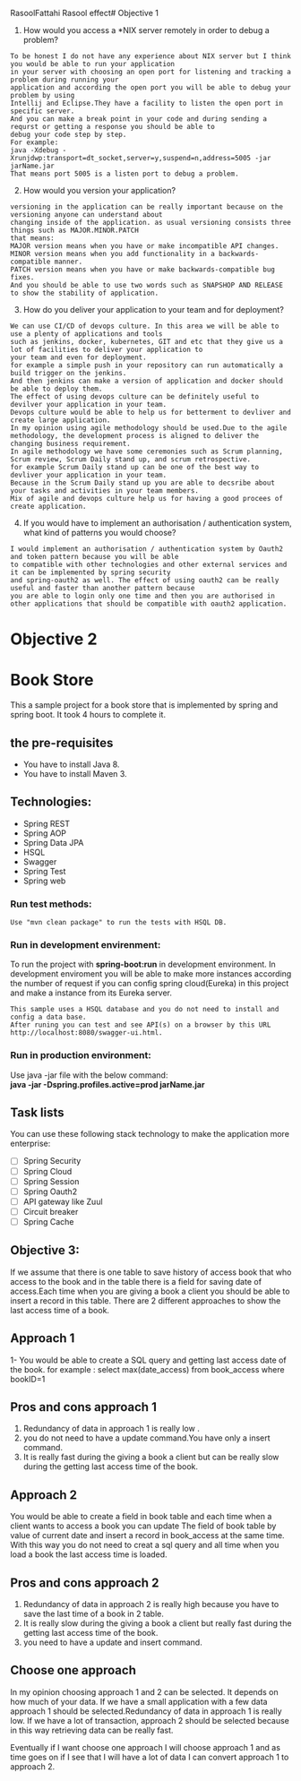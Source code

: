RasoolFattahi
Rasool
effect# Objective 1 
1. How would you access a *NIX server remotely in order to debug a problem?
```
To be honest I do not have any experience about NIX server but I think you would be able to run your application 
in your server with choosing an open port for listening and tracking a problem during running your 
application and according the open port you will be able to debug your problem by using
Intellij and Eclipse.They have a facility to listen the open port in specific server.
And you can make a break point in your code and during sending a requrst or getting a response you should be able to
debug your code step by step.
For example:
java -Xdebug -Xrunjdwp:transport=dt_socket,server=y,suspend=n,address=5005 -jar jarName.jar
That means port 5005 is a listen port to debug a problem.
```
2. How would you version your application?
```
versioning in the application can be really important because on the versioning anyone can understand about 
changing inside of the application. as usual versioning consists three things such as MAJOR.MINOR.PATCH
that means:
MAJOR version means when you have or make incompatible API changes.
MINOR version means when you add functionality in a backwards-compatible manner.
PATCH version means when you have or make backwards-compatible bug fixes.
And you should be able to use two words such as SNAPSHOP AND RELEASE to show the stability of application.
```
3. How do you deliver your application to your team and for deployment?
```
We can use CI/CD of devops culture. In this area we will be able to use a plenty of applications and tools
such as jenkins, docker, kubernetes, GIT and etc that they give us a lot of facilities to deliver your application to
your team and even for deployment.
for example a simple push in your repository can run automatically a build trigger on the jenkins.
And then jenkins can make a version of application and docker should be able to deploy them.
The effect of using devops culture can be definitely useful to devilver your application in your team.
Devops culture would be able to help us for betterment to devliver and create large application.
In my opinion using agile methodology should be used.Due to the agile methodology, the development process is aligned to deliver the changing business requirement.
In agile methodology we have some ceremonies such as Scrum planning, Scrum review, Scrum Daily stand up, and scrum retrospective.
for example Scrum Daily stand up can be one of the best way to devliver your application in your team.
Because in the Scrum Daily stand up you are able to decsribe about your tasks and activities in your team members.
Mix of agile and devops culture help us for having a good procees of create application. 
```
4. If you would have to implement an authorisation / authentication system, what kind of patterns you
would choose?
```
I would implement an authorisation / authentication system by Oauth2 and token pattern because you will be able 
to compatible with other technologies and other external services and it can be implemented by spring security
and spring-oauth2 as well. The effect of using oauth2 can be really useful and faster than another pattern because 
you are able to login only one time and then you are authorised in other applications that should be compatible with oauth2 application.
```
# Objective 2

# Book Store
This a sample project for a book store that is implemented by spring and spring boot.
It took 4 hours to complete it.

## the pre-requisites
* You have to install Java 8.
* You have to install Maven 3.

## Technologies: 
* Spring REST
* Spring AOP
* Spring Data JPA
* HSQL
* Swagger
* Spring Test
* Spring web  

### Run test methods:
```
Use "mvn clean package" to run the tests with HSQL DB.
```

### Run in development envirenment:
To run the project with **spring-boot:run** in development environment.
In development enviroment you will be able to make more instances according the number of request 
if you can config spring cloud(Eureka) in this project and make a instance from its Eureka server.
```
This sample uses a HSQL database and you do not need to install and config a data base.
After runing you can test and see API(s) on a browser by this URL http://localhost:8080/swagger-ui.html.  
```

### Run in production environment:
Use java -jar file with the below command:  
**java -jar -Dspring.profiles.active=prod jarName.jar**

## Task lists
You can use these following stack technology to make the application more enterprise:
- [ ] Spring Security
- [ ] Spring Cloud
- [ ] Spring Session
- [ ] Spring Oauth2
- [ ] API gateway like Zuul
- [ ] Circuit breaker
- [ ] Spring Cache

## Objective 3:
 If we assume that there is one table to save history of access book that who access to the book and in the table 
 there is a field for saving date of access.Each time when you are giving a book a client you should be able to insert 
 a record in this table.
 There are 2 different approaches to show the last access time of a book.
 
 ## Approach 1
 1- You would be able to create a SQL query and getting last access date of the book.
 for example : select max(date_access) from book_access where bookID=1
 ## Pros and cons approach 1
 1. Redundancy of data in approach 1 is really low .
 2. you do not need to have a update command.You have only a insert command.
 3. It is really fast during the giving a book a client but can be really slow during the getting last access time of the book.

 
 ## Approach 2
You would be able to create a field in book table and each time when a client wants to access a book you can update 
The field of book table by value of current date and insert a record in book_access at the same time. 
With this way you do not need to creat a sql query and all time when you load a book the last access time is loaded. 
## Pros and cons approach 2 
1. Redundancy of data in approach 2 is really high because you have to save the last time of a book in 2 table.
2. It is really slow during the giving a book a client but really fast during the getting last access time of the book.
3. you need to have a update and insert command.


## Choose one approach
In my opinion choosing approach 1 and 2 can be selected. It depends on how much of your data.
If we have a small application with a few data approach 1 should be selected.Redundancy of data in approach 1 is really low.
If we have a lot of transaction, approach 2 should be selected because in this way retrieving data can be really fast.

Eventually if I want choose one approach I will choose approach 1 and as time goes on if I see that I will have a lot of data
I can convert approach 1 to approach 2.     

  





 
 
 
   
 
